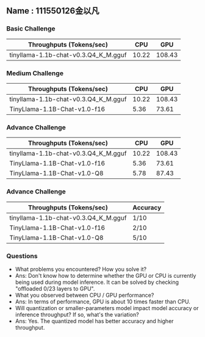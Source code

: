 ## Name : 111550126金以凡

### Basic Challenge
| Throughputs (Tokens/sec) | CPU      | GPU      | 
| --------                 | -------- | -------- | 
| tinyllama-1.1b-chat-v0.3.Q4_K_M.gguf  | 10.22     | 108.43     |


### Medium Challenge
| Throughputs (Tokens/sec) | CPU      | GPU      | 
| --------                 | -------- | -------- | 
| tinyllama-1.1b-chat-v0.3.Q4_K_M.gguf  | 10.22     | 108.43     |
| TinyLlama-1.1B-Chat-v1.0-f16  | 5.36     | 73.61     |



### Advance Challenge
| Throughputs (Tokens/sec) | CPU      | GPU      | 
| --------                 | -------- | -------- | 
| tinyllama-1.1b-chat-v0.3.Q4_K_M.gguf  | 10.22     | 108.43     |
| TinyLlama-1.1B-Chat-v1.0-f16  | 5.36     | 73.61     |
| TinyLlama-1.1B-Chat-v1.0-Q8  | 5.78     | 87.43     |


### Advance Challenge

| Throughputs (Tokens/sec) | Accuracy  |
| --------                 | --------  |
| tinyllama-1.1b-chat-v0.3.Q4_K_M.gguf | 1/10     |
| TinyLlama-1.1B-Chat-v1.0-f16         | 2/10     |
| TinyLlama-1.1B-Chat-v1.0-Q8          | 5/10     |

### Questions
* What problems you encountered? How you solve it?
* Ans: Don't know how to determine whether the GPU or CPU is currently being used during model inference. It can be solved by checking "offloaded 0/23 layers to GPU".
* What you observed between CPU / GPU performance?
* Ans: In terms of performance, GPU is about 10 times faster than CPU.
* Will quantization or smaller-parameters model impact model accuracy or inference throughput? If so, what's the variation?
* Ans: Yes. The quantized model has better accuracy and higher throughput.




